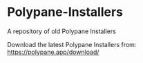 # Polypane-Installers
A repository of old Polypane Installers

Download the latest Polypane Installers from: https://polypane.app/download/
